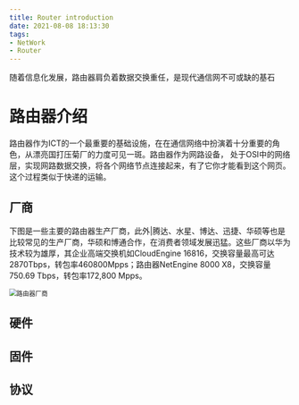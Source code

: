 ```yaml
---
title: Router introduction
date: 2021-08-08 18:13:30
tags: 
- NetWork
- Router
---
```


随着信息化发展，路由器肩负着数据交换重任，是现代通信网不可或缺的基石

# 路由器介绍



路由器作为ICT的一个最重要的基础设施，在在通信网络中扮演着十分重要的角色，从漂亮国打压菊厂的力度可见一斑。路由器作为网路设备， 处于OSI中的网络层，实现网路数据交换，将各个网络节点连接起来，有了它你才能看到这个网页。这个过程类似于快递的运输。

## 厂商

下图是一些主要的路由器生产厂商，此外|腾达、水星、博达、迅捷、华硕等也是比较常见的生产厂商，华硕和博通合作，在消费者领域发展迅猛。这些厂商以华为技术较为雄厚，其企业高端交换机如CloudEngine 16816，交换容量最高可达2870Tbps，转包率460800Mpps；路由器NetEngine 8000 X8，交换容量750.69 Tbps，转包率172,800 Mpps。

<img src="router company.png" alt="路由器厂商" style="zoom:80%;" />

## 硬件



## 固件



## 协议





